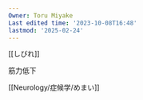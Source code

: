 ```yaml
---
Owner: Toru Miyake
Last edited time: '2023-10-08T16:48'
lastmod: '2025-02-24'
---
```

[[しびれ]]

筋力低下

[[Neurology/症候学/めまい]]
